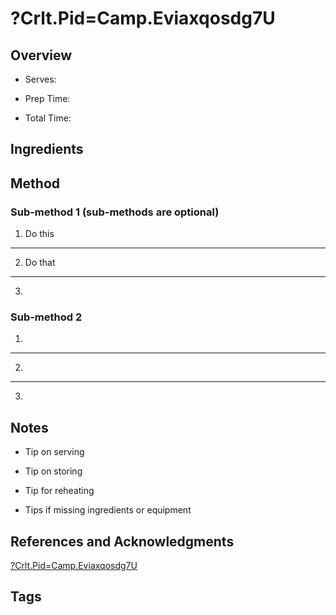 # ?Crlt.Pid=Camp.Eviaxqosdg7U

## Overview

- Serves:

- Prep Time:

- Total Time:

## Ingredients



## Method

### Sub-method 1 (sub-methods are optional)

1. Do this
---
2. Do that
---
3.

### Sub-method 2

1.
---
2.
---
3.

## Notes

- Tip on serving

- Tip on storing

- Tip for reheating

- Tips if missing ingredients or equipment

## References and Acknowledgments

[?Crlt.Pid=Camp.Eviaxqosdg7U](http://yummlydishes.com/blackberry-bacon-grilled-cheese/?crlt.pid=camp.eViAxqosDG7u)

## Tags


